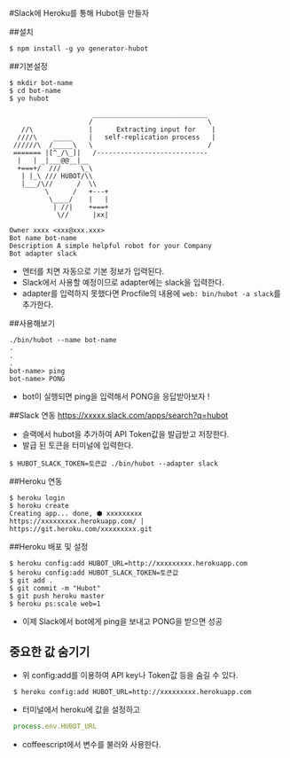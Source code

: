 #Slack에 Heroku를 통해 Hubot을 만들자

##설치
```
$ npm install -g yo generator-hubot
```

##기본설정
```
$ mkdir bot-name
$ cd bot-name
$ yo hubot

                     _____________________________  
                    /                             \ 
   //\              |      Extracting input for    |
  ////\    _____    |   self-replication process   |
 //////\  /_____\   \                             / 
 ======= |[^_/\_]|   /----------------------------  
  |   | _|___@@__|__                                
  +===+/  ///     \_\                               
   | |_\ /// HUBOT/\\                             
   |___/\//      /  \\                            
         \      /   +---+                            
          \____/    |   |                            
           | //|    +===+                            
            \//      |xx|   
            
Owner xxxx <xxx@xxx.xxx>
Bot name bot-name
Description A simple helpful robot for your Company
Bot adapter slack
```
- 엔터를 치면 자동으로 기본 정보가 입력된다.
- Slack에서 사용할 예정이므로 adapter에는 slack을 입력한다.
- adapter를 입력하지 못했다면 Procfile의 내용에 `web: bin/hubot -a slack`를 추가한다.

##사용해보기
```
./bin/hubot --name bot-name
.
.
.
bot-name> ping
bot-name> PONG
```
- bot이 실행되면 ping을 입력해서 PONG을 응답받아보자 !

##Slack 연동
https://xxxxx.slack.com/apps/search?q=hubot

- 슬랙에서 hubot을 추가하여 API Token값을 발급받고 저장한다.
- 발급 된 토큰을 터미널에 입력한다.

```
$ HUBOT_SLACK_TOKEN=토큰값 ./bin/hubot --adapter slack
```

##Heroku 연동
```
$ heroku login
$ heroku create
Creating app... done, ⬢ xxxxxxxxx
https://xxxxxxxxx.herokuapp.com/ | https://git.heroku.com/xxxxxxxxx.git
```

##Heroku 배포 및 설정
```
$ heroku config:add HUBOT_URL=http://xxxxxxxxx.herokuapp.com
$ heroku config:add HUBOT_SLACK_TOKEN=토큰값
$ git add .
$ git commit -m "Hubot"
$ git push heroku master
$ heroku ps:scale web=1
```

- 이제 Slack에서 bot에게 ping을 보내고 PONG을 받으면 성공

## 중요한 값 숨기기
- 위 config:add를 이용하여 API key나 Token값 등을 숨길 수 있다.
```
 $ heroku config:add HUBOT_URL=http://xxxxxxxxx.herokuapp.com
```
- 터미널에서 heroku에 값을 설정하고
```js
 process.env.HUBOT_URL
```
- coffeescript에서 변수를 불러와 사용한다.
